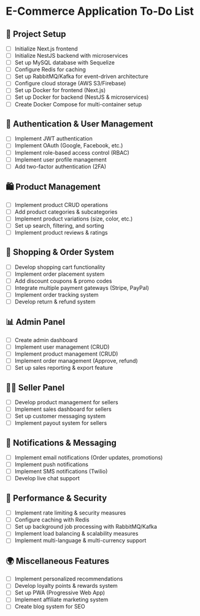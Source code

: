 # E-Commerce Application To-Do List

## 📌 Project Setup

- [ ] Initialize Next.js frontend
- [ ] Initialize NestJS backend with microservices
- [ ] Set up MySQL database with Sequelize
- [ ] Configure Redis for caching
- [ ] Set up RabbitMQ/Kafka for event-driven architecture
- [ ] Configure cloud storage (AWS S3/Firebase)
- [ ] Set up Docker for frontend (Next.js)
- [ ] Set up Docker for backend (NestJS & microservices)
- [ ] Create Docker Compose for multi-container setup

## 🔐 Authentication & User Management

- [ ] Implement JWT authentication
- [ ] Implement OAuth (Google, Facebook, etc.)
- [ ] Implement role-based access control (RBAC)
- [ ] Implement user profile management
- [ ] Add two-factor authentication (2FA)

## 🛍️ Product Management

- [ ] Implement product CRUD operations
- [ ] Add product categories & subcategories
- [ ] Implement product variations (size, color, etc.)
- [ ] Set up search, filtering, and sorting
- [ ] Implement product reviews & ratings

## 🛒 Shopping & Order System

- [ ] Develop shopping cart functionality
- [ ] Implement order placement system
- [ ] Add discount coupons & promo codes
- [ ] Integrate multiple payment gateways (Stripe, PayPal)
- [ ] Implement order tracking system
- [ ] Develop return & refund system

## 📊 Admin Panel

- [ ] Create admin dashboard
- [ ] Implement user management (CRUD)
- [ ] Implement product management (CRUD)
- [ ] Implement order management (Approve, refund)
- [ ] Set up sales reporting & export feature

## 👨‍💼 Seller Panel

- [ ] Develop product management for sellers
- [ ] Implement sales dashboard for sellers
- [ ] Set up customer messaging system
- [ ] Implement payout system for sellers

## 🔔 Notifications & Messaging

- [ ] Implement email notifications (Order updates, promotions)
- [ ] Implement push notifications
- [ ] Implement SMS notifications (Twilio)
- [ ] Develop live chat support

## 🚀 Performance & Security

- [ ] Implement rate limiting & security measures
- [ ] Configure caching with Redis
- [ ] Set up background job processing with RabbitMQ/Kafka
- [ ] Implement load balancing & scalability measures
- [ ] Implement multi-language & multi-currency support

## 🌍 Miscellaneous Features

- [ ] Implement personalized recommendations
- [ ] Develop loyalty points & rewards system
- [ ] Set up PWA (Progressive Web App)
- [ ] Implement affiliate marketing system
- [ ] Create blog system for SEO
